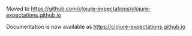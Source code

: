 Moved to https://github.com/clojure-expectations/clojure-expectations.github.io

Documentation is now available as https://clojure-expectations.github.io
